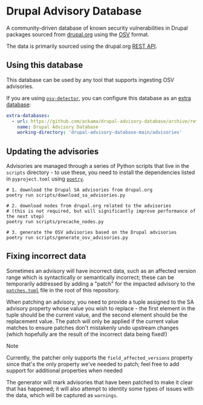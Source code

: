 # Drupal Advisory Database

A community-driven database of known security vulnerabilities in Drupal packages
sourced from [drupal.org](https://www.drupal.org/security) using the
[OSV](https://ossf.github.io/osv-schema/) format.

The data is primarily sourced using the drupal.org
[REST API](https://www.drupal.org/drupalorg/docs/apis/rest-and-other-apis).

## Using this database

This database can be used by any tool that supports ingesting OSV advisories.

If you are using [`osv-detector`](https://github.com/G-Rath/osv-detector), you
can configure this database as an
[extra database](https://github.com/G-Rath/osv-detector?tab=readme-ov-file#extra-databases):

```yaml
extra-databases:
  - url: https://github.com/ackama/drupal-advisory-database/archive/refs/heads/main.zip
    name: Drupal Advisory Database
    working-directory: 'drupal-advisory-database-main/advisories'
```

## Updating the advisories

Advisories are managed through a series of Python scripts that live in the
`scripts` directory - to use these, you need to install the dependencies listed
in `pyproject.toml` using
[`poetry`](https://python-poetry.org/docs/#installation).

```shell
# 1. download the Drupal SA advisories from drupal.org
poetry run scripts/download_sa_advisories.py

# 2. download nodes from drupal.org related to the advisories
# (this is not required, but will significantly improve performance of the next step)
poetry run scripts/precache_nodes.py

# 3. generate the OSV advisories based on the Drupal advisories
poetry run scripts/generate_osv_advisories.py
```

## Fixing incorrect data

Sometimes an advisory will have incorrect data, such as an affected version
range which is syntactically or semantically incorrect; these can be temporarily
addressed by adding a "patch" for the impacted advisory to the
[`patches.toml`](./patches.toml) file in the root of this repository.

When patching an advisory, you need to provide a tuple assigned to the SA
advisory property whose value you wish to replace - the first element in the
tuple should be the current value, and the second element should be the
replacement value. The patch will only be applied if the current value matches
to ensure patches don't mistakenly undo upstream changes (which hopefully are
the result of the incorrect data being fixed!)

> [!NOTE]
>
> Currently, the patcher only supports the `field_affected_versions` property
> since that's the only property we've needed to patch; feel free to add support
> for additional properties when needed

The generator will mark advisories that have been patched to make it clear that
has happened; it will also attempt to identity some types of issues with the
data, which will be captured as `warnings`.

